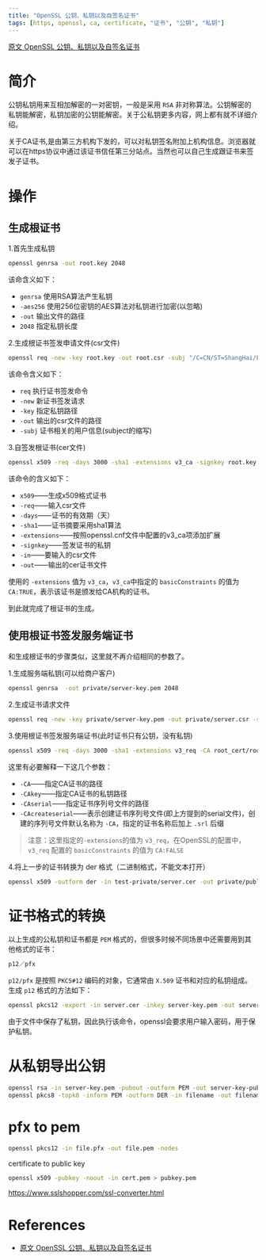 ```yaml
---
title: "OpenSSL 公钥、私钥以及自签名证书"
tags: [https, openssl, ca, certificate, "证书", "公钥", "私钥"]
---
```


[原文 OpenSSL 公钥、私钥以及自签名证书](https://www.zybuluo.com/muyanfeixiang/note/392079)

# 简介

公钥私钥用来互相加解密的一对密钥，一般是采用 `RSA` 非对称算法。公钥解密的私钥能解密，私钥加密的公钥能解密。关于公私钥更多内容，网上都有就不详细介绍。

关于CA证书,是由第三方机构下发的，可以对私钥签名附加上机构信息。浏览器就可以在https协议中通过该证书信任第三分站点。当然也可以自己生成跟证书来签发子证书。

# 操作

## 生成根证书

1.首先生成私钥

```sh
openssl genrsa -out root.key 2048
```

该命含义如下：

- `genrsa` 使用RSA算法产生私钥
- `-aes256` 使用256位密钥的AES算法对私钥进行加密(以忽略)
- `-out` 输出文件的路径
- `2048` 指定私钥长度

2.生成根证书签发申请文件(csr文件)

```sh
openssl req -new -key root.key -out root.csr -subj "/C=CN/ST=ShangHai/L=ShangHai/O=Yunan International Trust Company/OU=Internet Finance/CN=YNTRUST"
```

该命令含义如下：

- `req` 执行证书签发命令
- `-new` 新证书签发请求
- `-key` 指定私钥路径
- `-out` 输出的csr文件的路径
- `-subj` 证书相关的用户信息(subject的缩写)

3.自签发根证书(cer文件)

```sh
openssl x509 -req -days 3000 -sha1 -extensions v3_ca -signkey root.key -in root.csr -out root.cer
```

该命令的含义如下：
- `x509`——生成x509格式证书
- `-req`——输入csr文件
- `-days`——证书的有效期（天）
- `-sha1`——证书摘要采用sha1算法
- `-extensions`——按照openssl.cnf文件中配置的v3_ca项添加扩展
- `-signkey`——签发证书的私钥
- `-in`——要输入的csr文件
- `-out`——输出的cer证书文件

使用的 `-extensions` 值为 `v3_ca`，`v3_ca`中指定的 `basicConstraints` 的值为`CA:TRUE`，表示该证书是颁发给CA机构的证书。

到此就完成了根证书的生成。

## 使用根证书签发服务端证书

和生成根证书的步骤类似，这里就不再介绍相同的参数了。

1.生成服务端私钥(可以给商户客户)
```sh
openssl genrsa  -out private/server-key.pem 2048
```

2.生成证书请求文件

```sh
openssl req -new -key private/server-key.pem -out private/server.csr -subj "/C=CN/ST=ShangHai/L=ShangHai/O=Yunan International Trust Company/OU=Internet Finance/CN=YNTRUST"
```

3.使用根证书签发服务端证书(此时证书只有公钥，没有私钥)
```sh
openssl x509 -req -days 3000 -sha1 -extensions v3_req -CA root_cert/root.cer -CAkey root_cert/root.key -CAserial ca.srl -CAcreateserial -in private/server.csr -out private/server.cer
```

这里有必要解释一下这几个参数：
- `-CA`——指定CA证书的路径
- `-CAkey`——指定CA证书的私钥路径
- `-CAserial`——指定证书序列号文件的路径
- `-CAcreateserial`——表示创建证书序列号文件(即上方提到的serial文件)，创建的序列号文件默认名称为 `-CA`，指定的证书名称后加上 `.srl` 后缀

> 注意：这里指定的`-extensions`的值为 `v3_req`，在OpenSSL的配置中， `v3_req` 配置的 `basicConstraints` 的值为 `CA:FALSE`

4.将上一步的证书转换为 der 格式（二进制格式，不能文本打开）

```sh
openssl x509 -outform der -in test-private/server.cer -out private/publicserver.ccertificate.der
```

# 证书格式的转换

以上生成的公私钥和证书都是 `PEM` 格式的，但很多时候不同场景中还需要用到其他格式的证书：

```sh
p12／pfx
```

`p12/pfx` 是按照 `PKCS#12` 编码的对象，它通常由 `X.509` 证书和对应的私钥组成。生成 `p12` 格式的方法如下：

```sh
openssl pkcs12 -export -in server.cer -inkey server-key.pem -out server.pfx
```

由于文件中保存了私钥，因此执行该命令，openssl会要求用户输入密码，用于保护私钥。

# 从私钥导出公钥

```sh
openssl rsa -in server-key.pem -pubout -outform PEM -out server-key-pub.pem
openssl pkcs8 -topk8 -inform PEM -outform DER -in filename -out filename -nocrypt
```

# pfx to pem

```sh
openssl pkcs12 -in file.pfx -out file.pem -nodes
```
certificate to public key
```sh
openssl x509 -pubkey -noout -in cert.pem > pubkey.pem
```
https://www.sslshopper.com/ssl-converter.html

# References

- [原文 OpenSSL 公钥、私钥以及自签名证书](https://www.zybuluo.com/muyanfeixiang/note/392079)
